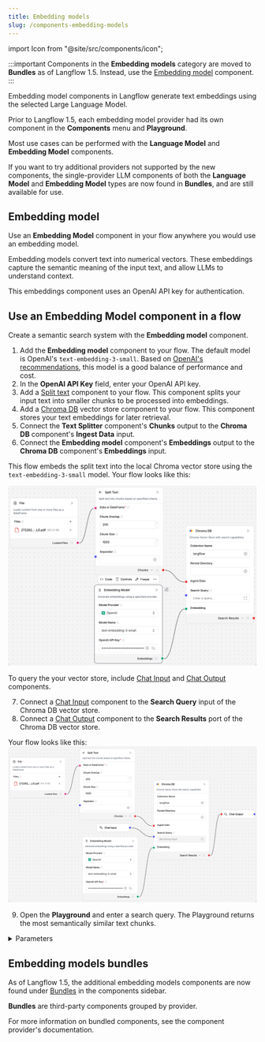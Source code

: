 ```yaml
---
title: Embedding models
slug: /components-embedding-models
---
```


import Icon from "@site/src/components/icon";

:::important
Components in the **Embedding models** category are moved to **Bundles** as of Langflow 1.5.
Instead, use the [Embedding model](/components-embedding-models#embedding-model) component.
:::

Embedding model components in Langflow generate text embeddings using the selected Large Language Model.

Prior to Langflow 1.5, each embedding model provider had its own component in the **Components** menu and **Playground**.

Most use cases can be performed with the **Language Model** and **Embedding Model** components.

If you want to try additional providers not supported by the new components, the single-provider LLM components of both the **Language Model** and **Embedding Model** types are now found in **Bundles**, and are still available for use.

## Embedding model

Use an **Embedding Model** component in your flow anywhere you would use an embedding model.

Embedding models convert text into numerical vectors. These embeddings capture the semantic meaning of the input text, and allow LLMs to understand context.

This embeddings component uses an OpenAI API key for authentication.

## Use an Embedding Model component in a flow

Create a semantic search system with the **Embedding model** component.

1. Add the **Embedding model** component to your flow.
   The default model is OpenAI's `text-embedding-3-small`. Based on [OpenAI's recommendations](https://platform.openai.com/docs/guides/embeddings#embedding-models), this model is a good balance of performance and cost.
2. In the **OpenAI API Key** field, enter your OpenAI API key.
3. Add a [Split text](/components-processing#split-text) component to your flow.
   This component splits your input text into smaller chunks to be processed into embeddings.
4. Add a [Chroma DB](/components-vector-stores#chroma-db) vector store component to your flow.
   This component stores your text embeddings for later retrieval.
5. Connect the **Text Splitter** component's **Chunks** output to the **Chroma DB** component's **Ingest Data** input.
6. Connect the **Embedding model** component's **Embeddings** output to the **Chroma DB** component's **Embeddings** input.

This flow embeds the split text into the local Chroma vector store using the `text-embedding-3-small` model.
Your flow looks like this:

![Embedding to vector store](/img/component-embedding-models.png)

To query the your vector store, include [Chat Input](/components-io#chat-input) and [Chat Output](/components-io#chat-output) components.

7. Connect a [Chat Input](/components-io#chat-input) component to the **Search Query** input of the Chroma DB vector store.
8. Connect a [Chat Output](/components-io#chat-output) component to the **Search Results** port of the Chroma DB vector store.

Your flow looks like this:
![A simple semantic search flow using Embedding model](/img/component-embedding-models-add-chat.png)

9. Open the **Playground** and enter a search query.
The Playground returns the most semantically similar text chunks.

<details>
<summary>Parameters</summary>

**Inputs**

| Name | Display Name | Type | Description |
|------|--------------|------|-------------|
| provider | Model Provider | Dropdown | Select the embedding model provider. |
| model | Model Name | Dropdown | Select the embedding model to use.|
| api_key | OpenAI API Key | SecretString | The API key required for authenticating with the provider. |
| api_base | API Base URL | String | Base URL for the API. Leave empty for default. |
| dimensions | Dimensions | Integer | The number of dimensions for the output embeddings. |
| chunk_size | Chunk Size | Integer | The size of text chunks to process. Default: `1000`. |
| request_timeout | Request Timeout | Float | Timeout for API requests |
| max_retries | Max Retries | Integer | Maximum number of retry attempts. Default: `3`. |
| show_progress_bar | Show Progress Bar | Boolean | Whether to display a progress bar during embedding generation. |
| model_kwargs | Model Kwargs | Dictionary | Additional keyword arguments to pass to the model. |

**Outputs**

| Name | Type | Description |
|------|------|-------------|
| embeddings | Embeddings | An instance for generating embeddings using the selected provider. |

</details>

## Embedding models bundles

As of Langflow 1.5, the additional embedding models components are now found under [Bundles](/components-bundle-components) in the components sidebar.

**Bundles** are third-party components grouped by provider.

For more information on bundled components, see the component provider's documentation.



